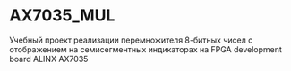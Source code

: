 # AX7035_MUL
Учебный проект реализации перемножителя 8-битных чисел с отображением на семисегментных индикаторах на FPGA development board ALINX AX7035
